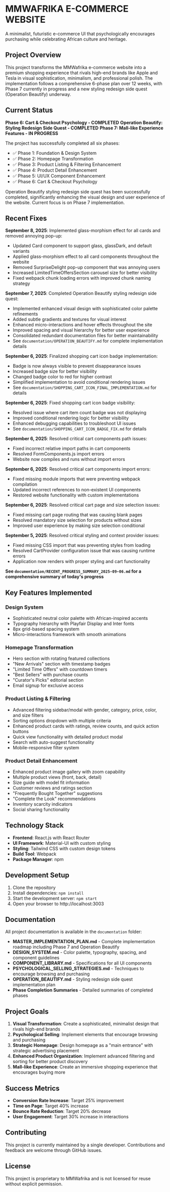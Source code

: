 # MMWAFRIKA E-COMMERCE WEBSITE

A minimalist, futuristic e-commerce UI that psychologically encourages purchasing while celebrating African culture and heritage.

## Project Overview

This project transforms the MMWafrika e-commerce website into a premium shopping experience that rivals high-end brands like Apple and Tesla in visual sophistication, minimalism, and professional polish. The implementation follows a comprehensive 6-phase plan over 12 weeks, with Phase 7 currently in progress and a new styling redesign side quest (Operation Beautify) underway.

## Current Status

**Phase 6: Cart & Checkout Psychology - COMPLETED**
**Operation Beautify: Styling Redesign Side Quest - COMPLETED**
**Phase 7: Mall-like Experience Features - IN PROGRESS**

The project has successfully completed all six phases:
- ✅ Phase 1: Foundation & Design System
- ✅ Phase 2: Homepage Transformation
- ✅ Phase 3: Product Listing & Filtering Enhancement
- ✅ Phase 4: Product Detail Enhancement
- ✅ Phase 5: UI/UX Component Enhancement
- ✅ Phase 6: Cart & Checkout Psychology

Operation Beautify styling redesign side quest has been successfully completed, significantly enhancing the visual design and user experience of the website. Current focus is on Phase 7 implementation.

## Recent Fixes

**September 8, 2025**: Implemented glass-morphism effect for all cards and removed annoying pop-up:
- Updated Card component to support glass, glassDark, and default variants
- Applied glass-morphism effect to all card components throughout the website
- Removed SurpriseDelight pop-up component that was annoying users
- Increased LimitedTimeOffersSection carousel size for better visibility
- Fixed webpack chunk loading errors with improved chunk naming strategy

**September 7, 2025**: Completed Operation Beautify styling redesign side quest:
- Implemented enhanced visual design with sophisticated color palette refinements
- Added subtle gradients and textures for visual interest
- Enhanced micro-interactions and hover effects throughout the site
- Improved spacing and visual hierarchy for better user experience
- Consolidated redundant documentation files for better maintainability
- See `documentation/OPERATION_BEAUTIFY.md` for complete implementation details

**September 6, 2025**: Finalized shopping cart icon badge implementation:
- Badge is now always visible to prevent disappearance issues
- Increased badge size for better visibility
- Changed badge color to red for higher contrast
- Simplified implementation to avoid conditional rendering issues
- See `documentation/SHOPPING_CART_ICON_FINAL_IMPLEMENTATION.md` for details

**September 6, 2025**: Fixed shopping cart icon badge visibility:
- Resolved issue where cart item count badge was not displaying
- Improved conditional rendering logic for better visibility
- Enhanced debugging capabilities to troubleshoot UI issues
- See `documentation/SHOPPING_CART_ICON_BADGE_FIX.md` for details

**September 6, 2025**: Resolved critical cart components path issues:
- Fixed incorrect relative import paths in cart components
- Resolved FormComponents.js import errors
- Website now compiles and runs without import errors

**September 6, 2025**: Resolved critical cart components import errors:
- Fixed missing module imports that were preventing webpack compilation
- Updated incorrect references to non-existent UI components
- Restored website functionality with custom implementations

**September 6, 2025**: Resolved critical cart page and size selection issues:
- Fixed missing cart page routing that was causing blank pages
- Resolved mandatory size selection for products without sizes
- Improved user experience by making size selection conditional

**September 5, 2025**: Resolved critical styling and context provider issues:
- Fixed missing CSS import that was preventing styles from loading
- Resolved CartProvider configuration issue that was causing runtime errors
- Application now renders with proper styling and cart functionality

**See `documentation/RECENT_PROGRESS_SUMMARY_2025-09-06.md` for a comprehensive summary of today's progress**

## Key Features Implemented

### Design System
- Sophisticated neutral color palette with African-inspired accents
- Typography hierarchy with Playfair Display and Inter fonts
- 8px grid-based spacing system
- Micro-interactions framework with smooth animations

### Homepage Transformation
- Hero section with rotating featured collections
- "New Arrivals" section with timestamp badges
- "Limited Time Offers" with countdown timers
- "Best Sellers" with purchase counts
- "Curator's Picks" editorial section
- Email signup for exclusive access

### Product Listing & Filtering
- Advanced filtering sidebar/modal with gender, category, price, color, and size filters
- Sorting options dropdown with multiple criteria
- Enhanced product cards with ratings, review counts, and quick action buttons
- Quick view functionality with detailed product modal
- Search with auto-suggest functionality
- Mobile-responsive filter system

### Product Detail Enhancement
- Enhanced product image gallery with zoom capability
- Multiple product views (front, back, detail)
- Size guide with model fit information
- Customer reviews and ratings section
- "Frequently Bought Together" suggestions
- "Complete the Look" recommendations
- Inventory scarcity indicators
- Social sharing functionality

## Technology Stack

- **Frontend**: React.js with React Router
- **UI Framework**: Material-UI with custom styling
- **Styling**: Tailwind CSS with custom design tokens
- **Build Tool**: Webpack
- **Package Manager**: npm

## Development Setup

1. Clone the repository
2. Install dependencies: `npm install`
3. Start the development server: `npm start`
4. Open your browser to http://localhost:3003

## Documentation

All project documentation is available in the `documentation` folder:

- **MASTER_IMPLEMENTATION_PLAN.md** - Complete implementation roadmap including Phase 7 and Operation Beautify
- **DESIGN_SYSTEM.md** - Color palette, typography, spacing, and component guidelines
- **COMPONENT_LIBRARY.md** - Specifications for all UI components
- **PSYCHOLOGICAL_SELLING_STRATEGIES.md** - Techniques to encourage browsing and purchasing
- **OPERATION_BEAUTIFY.md** - Styling redesign side quest implementation plan
- **Phase Completion Summaries** - Detailed summaries of completed phases

## Project Goals

1. **Visual Transformation**: Create a sophisticated, minimalist design that rivals high-end brands
2. **Psychological Selling**: Implement elements that encourage browsing and purchasing
3. **Strategic Homepage**: Design homepage as a "main entrance" with strategic advertising placement
4. **Enhanced Product Organization**: Implement advanced filtering and sorting for better product discovery
5. **Mall-like Experience**: Create an immersive shopping experience that encourages buying more

## Success Metrics

- **Conversion Rate Increase**: Target 25% improvement
- **Time on Page**: Target 40% increase
- **Bounce Rate Reduction**: Target 20% decrease
- **User Engagement**: Target 30% increase in interactions

## Contributing

This project is currently maintained by a single developer. Contributions and feedback are welcome through GitHub issues.

## License

This project is proprietary to MMWafrika and is not licensed for reuse without explicit permission.